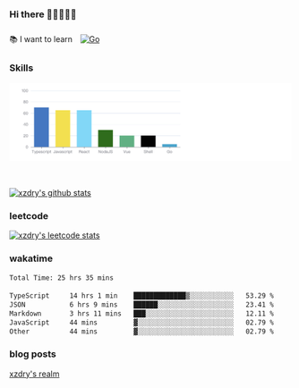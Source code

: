 ### Hi there 👋👋👋👋👋

 :books: I want to learn <a href="https://go.dev/" target="_blank"><img style="margin: 10px" src="https://profilinator.rishav.dev/skills-assets/go-original.svg" alt="Go" height="50" /></a>  

### Skills
![](img/2022-09-05-22-04-20.png)

<br />

[![xzdry's github stats](https://github-readme-stats.vercel.app/api?username=xzdry&count_private=true&show_icons=true&theme=vue)](https://github.com/xzdry)

### leetcode
[![xzdry's leetcode stats](https://leetcard.jacoblin.cool/xzdry-2?theme=light&font=Anek%20Kannada&site=cn)](https://leetcode.cn/u/xzdry-2/)

### wakatime
<!--START_SECTION:waka-->

```text
Total Time: 25 hrs 35 mins

TypeScript     14 hrs 1 min    █████████████▒░░░░░░░░░░░   53.29 %
JSON           6 hrs 9 mins    ██████░░░░░░░░░░░░░░░░░░░   23.41 %
Markdown       3 hrs 11 mins   ███░░░░░░░░░░░░░░░░░░░░░░   12.11 %
JavaScript     44 mins         ▓░░░░░░░░░░░░░░░░░░░░░░░░   02.79 %
Other          44 mins         ▓░░░░░░░░░░░░░░░░░░░░░░░░   02.79 %
```

<!--END_SECTION:waka-->

### blog posts
[xzdry's realm](https://www.justdry.net/)
